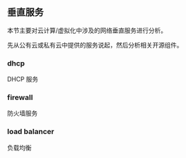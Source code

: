 ## 垂直服务

本节主要对云计算/虚拟化中涉及的网络垂直服务进行分析。

先从公有云或私有云中提供的服务说起，然后分析相关开源组件。

### dhcp

DHCP 服务



### firewall

防火墙服务



### load balancer

负载均衡